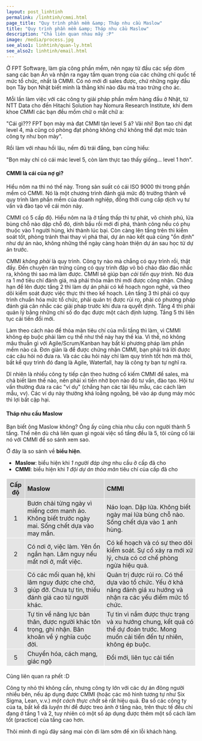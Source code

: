 ```yaml
---
layout: post_linhtinh
permalink: /linhtinh/cmmi.html
page_title: "Quy trình phần mềm &amp; Tháp nhu cầu Maslow"
title: "Quy trình phần mềm &amp; Tháp nhu cầu Maslow"
description: "Chả liên quan nhau mấy :P"
image: /media/process.jpg
see_also1: linhtinh/quan-ly.html
see_also2: linhtinh/email.html
---
```

Ở FPT Software, làm gia công phần mềm, nên ngay từ đầu các sếp dòm sang các bạn Ấn và nhận ra ngay tầm quan trọng của các chứng chỉ quốc tế mức tổ chức, nhất là CMMI. Có nó mới đi sales được, chứ những ngày đầu bọn Tây bọn Nhật biết mình là thằng khỉ nào đâu mà trao trứng cho ác.

Mỗi lần làm việc với các công ty giải pháp phần mềm hàng đầu ở Nhật, từ NTT Data cho đến Hitachi Solution hay Nomura Research Institute, khi đem khoe CMMI các bạn đều mồm chữ o mắt chữ a:

"Cái gì??? FPT bọn mày mà đạt CMMI tận level 5 á? Vãi nhỉ! Bọn tao chỉ đạt level 4, mà cũng có phòng đạt phòng không chứ không thể đạt mức toàn công ty như bọn mày".

Rồi làm với nhau hồi lâu, nếm đủ trái đắng, bạn cũng hiểu:

"Bọn mày chỉ có cái mác level 5, còn làm thực tao thấy giống... level 1 hơn".

#### CMMI là cái của nợ gì?

Hiểu nôm na thì nó thế này. Trong sản suất có cái ISO 9000 thì trong phần mềm có CMMI. Nó là một chương trình đánh giá mức độ trưởng thành về quy trình làm phần mềm của doanh nghiệp, đồng thời cung cấp dịch vụ tư vấn và đào tạo về cái món này.

CMMI có 5 cấp độ. Hiểu nôm na là ở tầng thấp thì tự phát, vô chính phủ, lửa bùng chỗ nào dập chỗ đó, dính bầu rồi mới đi phá, thành công nếu có phụ thuộc vào 1 người hùng, khi thành lúc bại. Còn càng lên tầng trên thì kiểm soát tốt, phòng tránh thai thay vì phá thai, dự án nào kết quả cũng "ổn định" như dự án nào, không những thế ngày càng hoàn thiện dự án sau học từ dự án trước.

CMMI _không phải_ là quy trình. Công ty nào mà chẳng có quy trình rồi, thật đấy. Đến chuyện rán trứng cũng có quy trình đập vỏ bỏ chảo đảo đảo nhấc ra, không thì sao mà làm được. CMMI sẽ giúp bạn *cải tiến quy trình*. Nó đưa ra 1 mớ tiêu chí đánh giá, mà phải thỏa mãn thì mới  được công nhận. Chẳng hạn để lên được tầng 2 thì làm dự án phải có kế hoạch ngon nghẻ, và theo dõi kiểm soát được việc thực thi theo kế hoạch. Lên tầng 3 thì phải có quy trình chuẩn hóa mức tổ chức, phải quản trị được rủi ro, phải có phương pháp đánh giá cân nhắc các giải pháp trước khi đưa ra quyết định. Tầng 4 thì phải quản lý bằng những chỉ số đo đạc được một cách định lượng. Tầng 5 thì liên tục cải tiến đổi mới.

Làm theo cách nào để thỏa mãn tiêu chí của mỗi tầng thì làm, vì CMMI không ép buộc phải làm cụ thể như thế này hay thế kia. Vì thế, nó không mâu thuẫn gì với Agile/Scrum/Kanban hay bất kì phương pháp làm phần mềm nào cả. Đơn giản là để được chứng nhận CMMI, bạn phải  trả lời được các câu hỏi nó đưa ra. Và các câu hỏi này chỉ làm quy trình tốt hơn mà thôi, bất kể quy trình đó đang là Agile, Waterfall, hay là công ty bạn tự nghĩ ra.

Dĩ nhiên là nhiều công ty tiếp cận theo hướng cố kiếm CMMI để sales, mà chả biết làm thế nào, nên phải xì tiền nhờ bọn nào đó tư vấn, đào tạo. Hội tư vấn thường đưa ra các "ví dụ" (chẳng hạn các tài liệu mẫu, các cách làm mẫu, vv). Các ví dụ này thường khá loằng ngoằng, bê vào áp dụng máy móc thì lợi bất cập hại.

#### Tháp nhu cầu Maslow

Bạn biết ông Maslow không? Ông ấy cũng chia nhu cầu con người thành 5 tầng. Thế nên dù chả liên quan gì ngoài việc số tầng đều là 5,  tôi cũng cố lái nó với CMMI để so sánh xem sao.

<style>
#maslow {
	border-collapse: collapse;
	margin-bottom: 18px;
	background-color:#e5e5e5;
}
#maslow td, #maslow th {
	border: 1px solid #fff;
	padding: 2px 4px 2px 6px;
}
#maslow th {
	text-align:left;
	background-color: #d5d5d5;
}
#maslow .c {
	text-align:center;
	padding: 6px;
}
</style>

Ở đây là so sánh về **biểu hiện**.

- **Maslow**: biểu hiện khi _1 người đáp ứng_ nhu cầu ở cấp đã cho
- **CMMI**: biểu hiện khi _1 đội dự án thỏa mãn_ tiêu chí của cấp đã cho

<table id="maslow" class="small-container font-xsmall">
<thead>
<tr>
<th class="c">Cấp độ</th>
<th>Maslow</th>
<th>CMMI</th>
</tr>
</thead>
<tbody>
<tr>
<td class="c">1</td>
<td>Bươn chải từng ngày vì miếng cơm manh áo. Không biết trước ngày mai. Sống chết dựa vào may mắn.</td>
<td>Náo loạn. Dập lửa. Không biết ngày mai lửa bùng chỗ nào. Sống chết dựa vào 1 anh hùng.</td>
</tr>
<tr>
<td class="c">2</td>
<td>Có nơi ở, việc làm. Yên ổn ngắn hạn. Lâm nguy nếu mất nơi ở, mất việc.</td>
<td>Có kế hoạch và có sự theo dõi kiểm soát. Sự cố xảy ra mới xử lý, chưa có cơ chế phòng ngừa hiệu quả.</td>
</tr>
<tr>
<td class="c">3</td>
<td>Có các mối quan hệ, khi lâm nguy được che chở, giúp đỡ. Chưa tự tin, thiếu đánh giá cao từ người khác.</td>
<td>Quản trị được rủi ro. Có thể dựa vào tổ chức. Yếu ở khả năng đánh giá xu hướng và nhận ra các yếu điểm mức tổ chức.</td>
</tr>
<tr>
<td class="c">4</td>
<td>Tự tin về năng lực bản thân, được người khác tôn trọng, ghi nhận. Băn khoăn về ý nghĩa cuộc đời.</td>
<td>Tự tin vì nắm được thực trạng và xu hướng chung, kết quả có thể dự đoán trước. Mong muốn cải tiến đến tự nhiên, không ép buộc.</td>
</tr>
<tr>
<td class="c">5</td>
<td>Chuyển hóa, cách mạng, giác ngộ</td>
<td>Đổi mới, liên tục cải tiến</td>
</tr>
</tbody>
</table>

Cũng liên quan ra phết :D

Công ty nhỏ thì không cần, nhưng công ty lớn với các dự án đông người nhiều bên, nếu áp dụng được CMMI (hoặc các mô hình tương tự như Six Sigma, Lean, v.v.) *một cách thực chất* sẽ rất hiệu quả. Đa số các công ty của ta, bất kể đã *luyện thi* để được treo ảnh ở tầng nào, trên thực tế đều chỉ đang ở tầng 1 và 2, tuy nhiên có một số áp dụng được thêm một số cách làm tốt (practice) của tầng cao hơn.

Thôi mình đi ngủ đây sáng mai còn đi làm sớm để xin lỗi khách hàng.